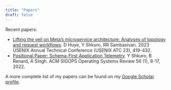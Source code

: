 ```yaml
---
title: "Papers"
draft: false
---
```


Recent papers:

* [Lifting the veil on Meta’s microservice architecture: Analyses of topology and request workflows][atc23].
  D Huye, Y Shkuro, RR Sambasivan.
  2023 USENIX Annual Technical Conference (USENIX ATC 23), 419-432.
* [Positional Paper: Schema-First Application Telemetry][osr22].
  Y Shkuro, B Renard, A Singh.
  ACM SIGOPS Operating Systems Review 56 (1), 8-17, 2022.

A more complete list of my papers can be found on my [Google Scholar profile][GoogleScholar].

[atc23]: https://www.usenix.org/conference/atc23/presentation/huye
[osr22]: https://arxiv.org/abs/2206.11380
[GoogleScholar]: https://scholar.google.com/citations?hl=en&user=Ex09ExQAAAAJ&view_op=list_works&sortby=pubdate
